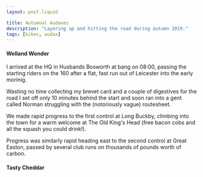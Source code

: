 ```yaml
---
layout: post.liquid

title: Autumnal Audaxes
description: "Layering up and hitting the road during autumn 2019."
tags: [bikes, audax]
---
```


#### Welland Wonder

I arrived at the HQ in Husbands Bosworth at bang on <time>08:00</time>, passing the starting riders on the 160 after a flat, fast run out of Leicester into the early morinig.

Wasting no time collecting my brevet card and a couple of digestives for the road I set off only 10 minutes behind the start and soon ran into a gent called Norman struggling with the (notoriously vague) routesheet.

We made rapid progress to the first control at Long Buckby, climbing into the town for a warm welcome at The Old King's Head (free bacon cobs and all the squash you could drink!).

Progress was similarly rapid heading east to the second control at Great Easton, passed by several club runs on thousands of pounds worth of carbon.

#### Tasty Cheddar

